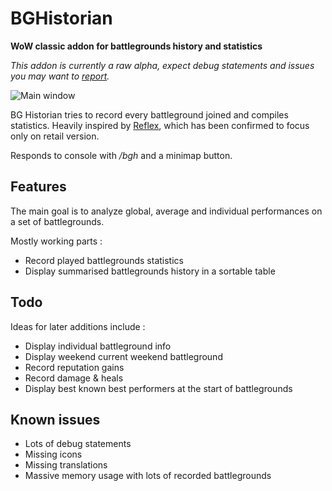 # BGHistorian

**WoW classic addon for battlegrounds history and statistics**

_This addon is currently a raw alpha, expect debug statements and issues you may want to [report](https://github.com/ZergRael/BGHistorian/issues)._

![Main window](https://media.forgecdn.net/attachments/285/258/wowscrnshot_040720_202128.jpg "Main window")

BG Historian tries to record every battleground joined and compiles statistics.
Heavily inspired by [Reflex](https://curseforge.com/wow/addons/reflex-battleground-historian), which has been confirmed to focus only on retail version.

Responds to console with _/bgh_ and a minimap button.

## Features

The main goal is to analyze global, average and individual performances on a set of battlegrounds.

Mostly working parts :

- Record played battlegrounds statistics
- Display summarised battlegrounds history in a sortable table

## Todo

Ideas for later additions include :

- Display individual battleground info
- Display weekend current weekend battleground
- Record reputation gains
- Record damage & heals
- Display best known best performers at the start of battlegrounds

## Known issues

- Lots of debug statements
- Missing icons
- Missing translations
- Massive memory usage with lots of recorded battlegrounds
